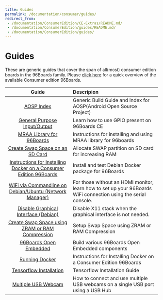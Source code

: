 ```yaml
---
title: Guides
permalink: /documentation/consumer/guides/
redirect_from:
 - /documentation/ConsumerEdition/CE-Extras/README.md/
 - /documentation/ConsumerEdition/guides/README.md/
 - /documentation/ConsumerEdition/guides/
---
```


# Guides

These are generic guides that cover the span of all(most) consumer edition boards in the 96Boards family. Please [click here](compare_96boards_ce.md) for a quick overview of the available Consumer edition 96Boards.

| Guide                                                                             | Descripion                                                                                                     |
|:---------------------------------------------------------------------------------:|:---------------------------------------------------------------------------------------------------------------|
| [AOSP Index](aosp-index.md)                                                       | Generic Build Guide and Index for AOSP(Android Open Source Project)                                            |
| [General Purpose Input/Output](gpio.md)                                           | Learn how to use GPIO present on 96Boards CE                                                                   |
| [MRAA Library for 96Boards](mraa/)                                                | Instructions for installing and using MRAA library for 96boards                                                |
| [Create Swap Space on an SD Card](sd_swapspace.md)                                | Allocate SWAP partition on SD card for increasing RAM                                                          |
| [Instructions for Installing Docker on a Consumer Edition 96Boards](docker_ce.md) | Install and test Debian Docker package for 96Boards                                                            |
| [WiFi via Commandline on Debian/Ubuntu (Network Manager)](wifi_commandline.md)    | For those without an HDMI monitor, learn how to set up your 96Boards WiFi connection using the serial console. |
| [Disable Graphical Interface (Debian)](disable_gui.md)                            | Disable X11 stack when the graphical interface is not needed.                                                  |
| [Create Swap Space using ZRAM or RAM Compression](zram_swapspace.md)              | Setup Swap Space using ZRAM or RAM Compression                                                                 |
| [96Boards Open Embedded](open_embedded.md)                                        | Build various 96Boards Open Embedded components                                                                |
| [Running Docker](docker_ce.md)                                                    | Instructions for Installing Docker on a Consumer Edition 96Boards                                              |
| [Tensorflow Installation](tensorflow-installation.md)                             | Tensorflow Installation Guide                                                                                  |
| [Multiple USB Webcam](multi-usb-camera.md)                                        | How to connect and use multiple USB webcams on a single USB port using a USB Hub                               |
